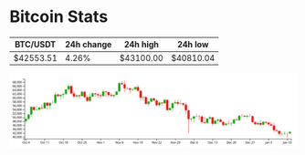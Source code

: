# Bitcoin Stats

BTC/USDT|24h change|24h high|24h low|
|---|---|---|---|
|$42553.51|4.26%|$43100.00|$40810.04|

<img src="./chart.svg">
